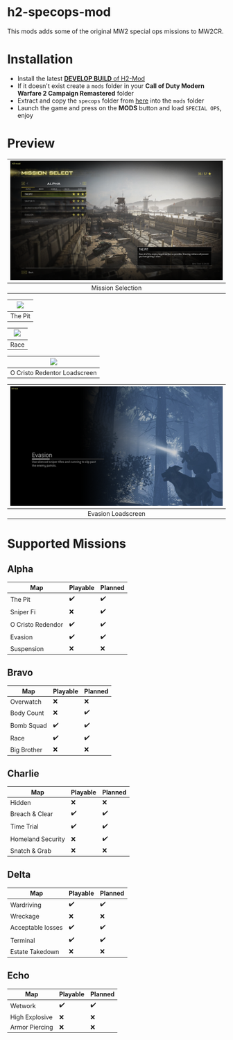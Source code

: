 # h2-specops-mod
This mods adds some of the original MW2 special ops missions to MW2CR. 

# Installation

* Install the latest [**DEVELOP BUILD** of H2-Mod](https://github.com/fedddddd/h2-mod#installation)
* If it doesn't exist create a `mods` folder in your **Call of Duty Modern Warfare 2 Campaign Remastered** folder
* Extract and copy the `specops` folder from [here](https://github.com/fedddddd/h2-specops-mod/releases) into the `mods` folder
* Launch the game and press on the **MODS** button and load `SPECIAL OPS`, enjoy

# Preview

| <img src="assets/github/frontend.png?raw=true" /> |
|:-:|
| Mission Selection |

| <img src="assets/github/pit.png?raw=true" /> |
|:-:|
| The Pit |

| <img src="assets/github/race.png?raw=true" /> |
|:-:|
| Race |

| <img src="assets/github/loadscreen_favela.png?raw=true" /> |
|:-:|
| O Cristo Redentor Loadscreen |

| <img src="assets/github/loadscreen_evasion.png?raw=true" /> |
|:-:|
| Evasion Loadscreen |

# Supported Missions

## Alpha
| Map  | Playable | Planned |
|-------------|-----|-----|
| The Pit  | ✔️ | ✔️ |
| Sniper Fi | ❌ | ✔️ |
| O Cristo Redendor | ✔️ | ✔️ |
| Evasion | ✔️ | ✔️ |
| Suspension | ❌ | ❌ |

## Bravo
| Map  | Playable | Planned |
|-------------|-----|-----|
| Overwatch  | ❌ | ❌ |
| Body Count | ❌ | ✔️ |
| Bomb Squad | ✔️ | ✔️ |
| Race | ✔️ | ✔️ |
| Big Brother | ❌ | ❌ |

## Charlie
| Map  | Playable | Planned |
|-------------|-----|-----|
| Hidden  | ❌ | ❌ |
| Breach & Clear | ✔️ | ✔️ |
| Time Trial | ✔️ | ✔️ |
| Homeland Security | ❌ | ✔️ |
| Snatch & Grab | ❌ | ❌ |

## Delta
| Map  | Playable | Planned |
|-------------|-----|-----|
| Wardriving  | ✔️ | ✔️ |
| Wreckage | ❌ | ❌ |
| Acceptable losses | ✔️ | ✔️ |
| Terminal | ✔️ | ✔️ |
| Estate Takedown | ❌ | ❌ |

## Echo
| Map  | Playable | Planned |
|-------------|-----|-----|
| Wetwork  | ✔️ | ✔️ |
| High Explosive | ❌ | ❌ |
| Armor Piercing | ❌ | ❌ |
